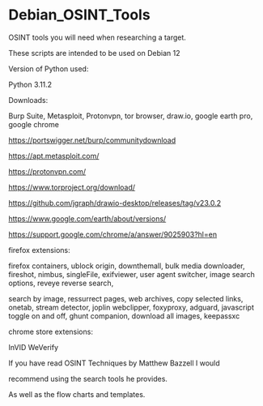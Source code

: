 # Debian_OSINT_Tools

OSINT tools you will need when researching a target. 
 
These scripts are intended to be used on Debian 12

Version of Python used:

Python 3.11.2

Downloads:

Burp Suite, Metasploit, Protonvpn, tor browser, draw.io, google earth pro, google chrome

https://portswigger.net/burp/communitydownload

https://apt.metasploit.com/

https://protonvpn.com/

https://www.torproject.org/download/

https://github.com/jgraph/drawio-desktop/releases/tag/v23.0.2

https://www.google.com/earth/about/versions/

https://support.google.com/chrome/a/answer/9025903?hl=en

firefox extensions:

firefox containers, ublock origin, downthemall, bulk media downloader, fireshot, nimbus, singleFile, exifviewer, user agent switcher, image search options, reveye reverse search,

search by image, ressurrect pages, web archives, copy selected links, onetab, stream detector, joplin webclipper, foxyproxy, adguard, javascript toggle on and off, ghunt companion, download all images, keepassxc

chrome store extensions:

InVID WeVerify

If you have read OSINT Techniques by Matthew Bazzell I would

recommend using the search tools he provides.

As well as the flow charts and templates.
